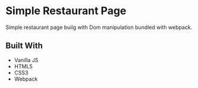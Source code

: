 # Simple Restaurant Page

Simple restaurant page builg with Dom manipulation bundled with webpack.

## Built With

- Vanilla JS
- HTML5
- CSS3
- Webpack
